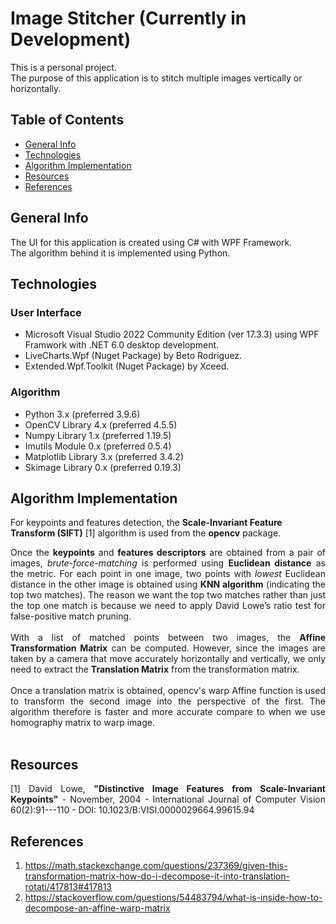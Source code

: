 # Image Stitcher (Currently in Development)
This is a personal project.  
The purpose of this application is to stitch multiple images vertically or horizontally.

## Table of Contents
* [General Info](#general-info)
* [Technologies](#technologies)
* [Algorithm Implementation](#algorithm-implementation)
* [Resources](#resources)
* [References](#references)

## General Info
The UI for this application is created using C# with WPF Framework.</br>
The algorithm behind it is implemented using Python.

## Technologies
### User Interface
* Microsoft Visual Studio 2022 Community Edition (ver 17.3.3) using WPF Framwork with .NET 6.0 desktop development.
* LiveCharts.Wpf (Nuget Package) by Beto Rodriguez.
* Extended.Wpf.Toolkit (Nuget Package) by Xceed.
### Algorithm
* Python 3.x (preferred 3.9.6)
* OpenCV Library 4.x (preferred 4.5.5)
* Numpy Library 1.x (preferred 1.19.5)
* Imutils Module 0.x (preferred 0.5.4)
* Matplotlib Library 3.x (preferred 3.4.2)
* Skimage Library 0.x (preferred 0.19.3)

## Algorithm Implementation
For keypoints and features detection, the **Scale-Invariant Feature Transform (SIFT)** [1] algorithm is used from the **opencv** package.
</br>

<p align="justify">
Once the <b>keypoints</b> and <b>features descriptors</b> are obtained from a pair of images, <i>brute-force-matching</i> is performed using <b>Euclidean distance</b> as the metric. For each point in one image, two points with <i>lowest</i> Euclidean distance in the other image is obtained using <b>KNN algorithm</b> (indicating the top two matches). The reason we want the top two matches rather than just the top one match is because we need to apply David Lowe’s ratio test for false-positive match pruning.
</br>
</br>
With a list of matched points between two images, the <b>Affine Transformation Matrix</b> can be computed. However, since the images are taken by a camera that move accurately horizontally and vertically, we only need to extract the <b>Translation Matrix</b> from the transformation matrix.
</br>
</br>
Once a translation matrix is obtained, opencv's warp Affine function is used to transform the second image into the perspective of the first. The algorithm therefore is faster and more accurate compare to when we use homography matrix to warp image.
</br>
</br>
</p>

## Resources
<p align="justify">
[1] David Lowe, <b>"Distinctive Image Features from Scale-Invariant Keypoints"</b> - November, 2004 - International Journal of Computer Vision 60(2):91---110 - DOI: 10.1023/B:VISI.0000029664.99615.94 
</p>

## References
1. https://math.stackexchange.com/questions/237369/given-this-transformation-matrix-how-do-i-decompose-it-into-translation-rotati/417813#417813
2. https://stackoverflow.com/questions/54483794/what-is-inside-how-to-decompose-an-affine-warp-matrix
